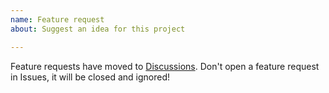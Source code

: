 ```yaml
---
name: Feature request
about: Suggest an idea for this project

---
```


Feature requests have moved to [Discussions](https://github.com/pymedusa/Medusa/discussions?discussions_q=category%3A%22Ideas+%26+Feature+requests%22).
Don't open a feature request in Issues, it will be closed and ignored!
